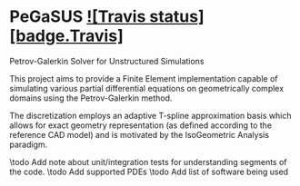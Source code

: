 # PeGaSUS <a target="_blank" href="https://travis-ci.org/PhilipZwanenburg/PeGaSUS">![Travis status][badge.Travis]</a>

Petrov-Galerkin Solver for Unstructured Simulations

This project aims to provide a Finite Element implementation capable of simulating various partial
differential equations on geometrically complex domains using the Petrov-Galerkin method.

The discretization employs an adaptive T-spline approximation basis which allows for exact geometry
representation (as defined according to the reference CAD model) and is motivated by the
IsoGeometric Analysis paradigm.

\todo Add note about unit/integration tests for understanding segments of the code.
\todo Add supported PDEs
\todo Add list of software being used
